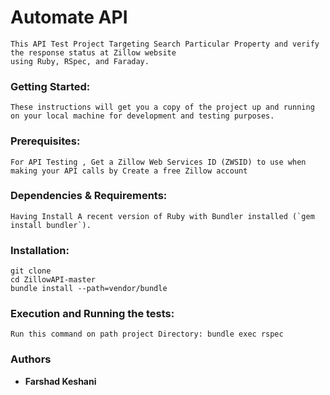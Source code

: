 # Automate API
```
This API Test Project Targeting Search Particular Property and verify the response status at Zillow website 
using Ruby, RSpec, and Faraday.
```

### Getting Started:
```
These instructions will get you a copy of the project up and running on your local machine for development and testing purposes.
```

### Prerequisites:
```
For API Testing , Get a Zillow Web Services ID (ZWSID) to use when making your API calls by Create a free Zillow account
```

### Dependencies & Requirements:
```
Having Install A recent version of Ruby with Bundler installed (`gem install bundler`).
```

### Installation:
```
git clone 
cd ZillowAPI-master
bundle install --path=vendor/bundle
```

### Execution and Running the tests:
```
Run this command on path project Directory: bundle exec rspec
```

### Authors

* **Farshad Keshani** 

